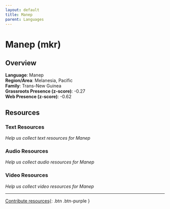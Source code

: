 ```yaml
---
layout: default
title: Manep
parent: Languages
---
```


# Manep (mkr)

## Overview

**Language**: Manep  
**Region/Area**: Melanesia, Pacific  
**Family**: Trans-New Guinea  
**Grassroots Presence (z-score)**: -0.27  
**Web Presence (z-score)**: -0.62  

## Resources

### Text Resources
*Help us collect text resources for Manep*

### Audio Resources
*Help us collect audio resources for Manep*

### Video Resources
*Help us collect video resources for Manep*

---

[Contribute resources](https://forms.office.com/e/1SfLJx3u1r){: .btn .btn-purple }

